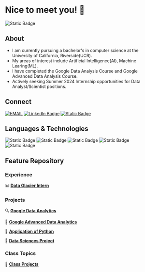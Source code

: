 # Nice to meet you! 👋

![Static Badge](https://img.shields.io/badge/Undergrad-UCR-blue?style=for-the-badge)


## About
- I am currently pursuing a bachelor's in computer science at the University of California, Riverside(UCR).
- My areas of interest include Artificial Intelligence(AI), Machine Learing(ML).
- I have completed the Google Data Analysis Course and Google Advanced Data Analysis Course.
- Actively seeking Summer 2024 Internship opportunities for Data Analyst/Scientist positions.


## Connect

[![EMAIL](https://img.shields.io/badge/EMAIL-yellow?style=for-the-badge&logo=gmail&labelColor=lightgrey)](mailto:xwu136@gmail.com)
[![LinkedIn Badge](https://img.shields.io/badge/Linkedln-%230077B5?style=for-the-badge&logo=linkedin&logoColor=%230A66C2&labelColor=lightgrey)](https://www.linkedin.com/in/xiyuan-wu)
[![Static Badge](https://img.shields.io/badge/Kaggle-d?style=for-the-badge&logo=kaggle&labelColor=lightgrey&color=skyblue)](https://www.kaggle.com/xiyuanwu)


## Languages & Technologies

![Static Badge](https://img.shields.io/badge/Python-%233776AB?style=for-the-badge&logo=python&labelColor=lightgrey)
![Static Badge](https://img.shields.io/badge/c%2B%2B-purple?style=for-the-badge&logo=c%2B%2B&logoColor=%2300599C&labelColor=lightgrey)
![Static Badge](https://img.shields.io/badge/SQL-green?style=for-the-badge&logo=sqlite&logoColor=%23003B57&labelColor=lightgrey)
![Static Badge](https://img.shields.io/badge/R-darkblue?style=for-the-badge&logo=R&logoColor=%23276DC3&labelColor=lightgrey)
![Static Badge](https://img.shields.io/badge/Scikit-orange?style=for-the-badge&logo=scikitlearn&labelColor=lightgrey)

## Feature Repository

### Experience

📊 [**Data Glacier Intern**](https://github.com/XiyuanWu/Data_Science_Intern)

### Projects

🔍 [**Google Data Analytics**](https://github.com/XiyuanWu/Google_Data_Analytics)

🤖 [**Google Advanced Data Analytics**](https://github.com/XiyuanWu/Google_Advanced_Data_Analytics)

📡 [**Application of Python**](https://github.com/XiyuanWu/Application_of_Python)

📓 [**Data Sciences Project**](https://github.com/XiyuanWu/Data_Science_Projects)

<!--🔢 [**Calculator**](https://github.com/XiyuanWu/Simple_projects) -->

### Class Topics

📖 [**Class Projects**](https://github.com/XiyuanWu/Class_Topic-Projects)


